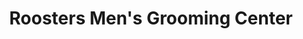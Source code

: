 ---
title: "Roosters Men's Grooming Center"
url: /meridian/roosters-mens-grooming-center/
shop: hairdresser
---